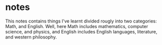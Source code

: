 # notes

This notes contains things I've learnt divided rougly into two categories: Math, and English. Well, here Math includes mathematics, computer science, and physics, and English includes English languages, literature, and western philosophy.

